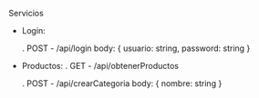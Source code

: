 Servicios

* Login:

    . POST - /api/login
        body:
        {
            usuario: string,
            password: string
        }
* Productos:
    . GET - /api/obtenerProductos

    . POST - /api/crearCategoria
        body: 
        {
            nombre: string
        }
    
